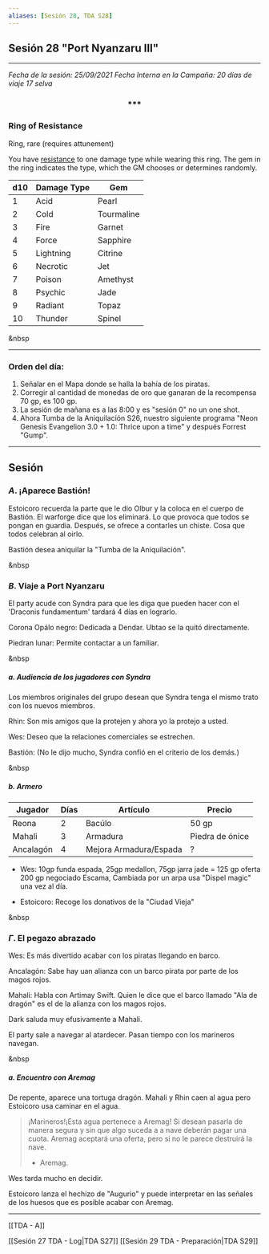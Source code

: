 ```yaml
---
aliases: [Sesión 28, TDA S28]
---
```


## Sesión 28 "Port Nyanzaru III"

---

_Fecha de la sesión: 25/09/2021_
_Fecha Interna en la Campaña: 20 días de viaje 17 selva_

<div align='center'>
<h3> *** </h3>
</div>

### Ring of Resistance

Ring, rare (requires attunement)

You have [resistance](https://www.5esrd.com/gamemastering/combat#TOC-Damage-Resistance-and-Vulnerability) to one damage type while wearing this ring. The gem in the ring indicates the type, which the GM chooses or determines randomly.

|d10| Damage Type|Gem|
|---|---|---|
|1|Acid|Pearl|
|2 |Cold| Tourmaline|
|3| Fire| Garnet|
|4| Force| Sapphire|
|5 |Lightning| Citrine|
|6 |Necrotic| Jet|
|7 |Poison |Amethyst|
|8 |Psychic| Jade|
|9| Radiant| Topaz|
|10| Thunder| Spinel|

&nbsp

---
		
### Orden del día:
1. Señalar en el Mapa donde se halla la bahía de los piratas.
2. Corregir al cantidad de monedas de oro que ganaran de la recompensa 70 gp,  es 100 gp.
3. La sesión de mañana es a las 8:00 y es "sesión 0" no un one shot.
4. Ahora Tumba de la Aniquilación S26, nuestro siguiente programa "Neon Genesis Evangelion 3.0 + 1.0: Thrice upon a time" y después Forrest "Gump".

---

## Sesión

### $A$. ¡Aparece Bastión!

Estoicoro recuerda la parte que le dio Olbur y la coloca en el cuerpo de Bastión. El warforge dice que los eliminará. Lo que provoca que todos se pongan en guardia. Después, se ofrece a contarles un chiste. Cosa que todos celebran al oirlo.

Bastión desea aniquilar la "Tumba de la Aniquilación".

&nbsp

### $B$. Viaje a Port Nyanzaru

El party acude con Syndra para que les diga que pueden hacer con el 'Draconis fundamentum' tardará 4 días en lograrlo.

Corona Opálo negro: 
Dedicada a Dendar. Ubtao se la quitó directamente.

Piedran lunar: 
Permite contactar a un familiar.

&nbsp

##### $a$. Audiencia de los jugadores con Syndra

Los miembros originales del grupo desean que Syndra tenga el mismo trato con los nuevos miembros.

Rhin: 
Son mis amigos que la protejen y ahora yo la protejo a usted.

Wes: 
Deseo que la relaciones comerciales se estrechen.

Bastión: 
(No le dijo mucho, Syndra confió en el criterio de los demás.)

&nbsp

##### $b$. Armero

|Jugador|Días|Artículo|Precio|
|---|---|---|---|
|Reona| 2 | Bacúlo|50 gp|
|Mahali|3|Armadura|Piedra de ónice|
|Ancalagón|4|Mejora Armadura/Espada|?|

+ Wes:
10gp funda espada, 25gp medallon, 75gp jarra jade =
125 gp oferta
200 gp negociado
Escama, Cambiada por un arpa usa "Dispel magic" una vez al día.

+ Estoicoro:
Recoge los donativos de la "Ciudad Vieja"

&nbsp

### $\Gamma$. El pegazo abrazado

Wes:
Es más divertido acabar con los piratas llegando en barco.

Ancalagón:
Sabe hay uan alianza con un barco pirata por parte de los magos rojos.

Mahali:
Habla con Artimay Swift. Quien le dice que el barco llamado "Ala de dragón" es el de la alianza con los magos rojos.

Dark saluda muy efusivamente a Mahali.

El party sale a navegar al atardecer. Pasan tiempo con los marineros navegan.

&nbsp

##### $a$. Encuentro con Aremag

De repente, aparece una tortuga dragón. Mahali y Rhin caen al agua pero Estoicoro usa caminar en el agua.

>¡Marineros!¡Esta agua pertenece a Aremag! Si desean pasarla de manera segura y sin que algo suceda a a nave deberán pagar una cuota. Aremag aceptará una oferta, pero si no le parece destruirá la nave. 
> - Aremag.

Wes tarda mucho en decidir.

Estoicoro lanza el hechizo de "Augurio" y puede interpretar en las señales de los huesos que es posible acabar con Aremag.


---

[[TDA - A]]

[[Sesión 27 TDA - Log|TDA S27]]
[[Sesión 29 TDA - Preparación|TDA S29]]